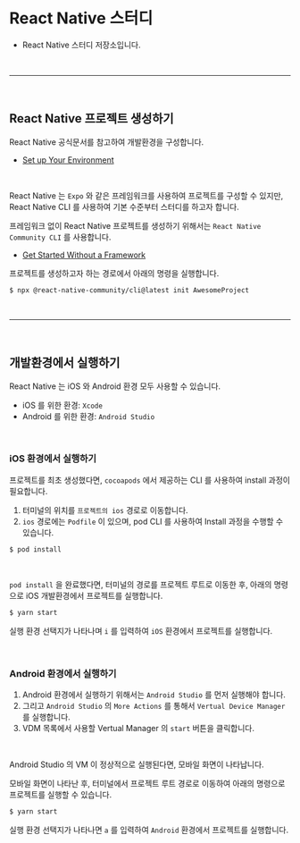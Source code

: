 # React Native 스터디

* React Native 스터디 저장소입니다.



<br /><hr /><br />



## React Native 프로젝트 생성하기

React Native 공식문서를 참고하여 개발환경을 구성합니다.

* [Set up Your Environment](https://reactnative.dev/docs/set-up-your-environment)

<br />

React Native 는 `Expo` 와 같은 프레임워크를 사용하여 프로젝트를 구성할 수 있지만, React Native CLI 를 사용하여 기본 수준부터 스터디를 하고자 합니다.

프레임워크 없이 React Native 프로젝트를 생성하기 위해서는 `React Native Community CLI` 를 사용합니다.

* [Get Started Without a Framework](https://reactnative.dev/docs/getting-started-without-a-framework)

프로젝트를 생성하고자 하는 경로에서 아래의 명령을 실행합니다.

```base
$ npx @react-native-community/cli@latest init AwesomeProject
```



<br /><hr /><br />



## 개발환경에서 실행하기

React Native 는 iOS 와 Android 환경 모두 사용할 수 있습니다.

* iOS 를 위한 환경: `Xcode`
* Android 를 위한 환경: `Android Studio`

<br />

### iOS 환경에서 실행하기

프로젝트를 최초 생성했다면, `cocoapods` 에서 제공하는 CLI 를 사용하여 install 과정이 필요합니다.

1. 터미널의 위치를 `프로젝트의 ios` 경로로 이동합니다.
2. `ios` 경로에는 `Podfile` 이 있으며, pod CLI 를 사용하여 Install 과정을 수행할 수 있습니다.

```base
$ pod install
```

<br />

`pod install` 을 완료했다면, 터미널의 경로를 프로젝트 루트로 이동한 후, 아래의 명령으로 iOS 개발환경에서 프로젝트를 실행합니다.

```bash
$ yarn start
```

실행 환경 선택지가 나타나며 `i` 를 입력하여 `iOS` 환경에서 프로젝트를 실행합니다.



<br />



### Android 환경에서 실행하기

1. Android 환경에서 실행하기 위해서는 `Android Studio` 를 먼저 실행해야 합니다.
2. 그리고 `Android Studio` 의 `More Actions` 를 통해서 `Vertual Device Manager` 를 실행합니다.
3. VDM 목록에서 사용할 Vertual Manager 의 `start` 버튼을 클릭합니다.

<br />

Android Studio 의 VM 이 정상적으로 실행된다면, 모바일 화면이 나타납니다.

모바일 화면이 나타난 후, 터미널에서 프로젝트 루트 경로로 이동하여 아래의 명령으로 프로젝트를 실행할 수 있습니다.

```bash
$ yarn start
```

실행 환경 선택지가 나타나면 `a` 를 입력하여 `Android` 환경에서 프로젝트를 실행합니다.
